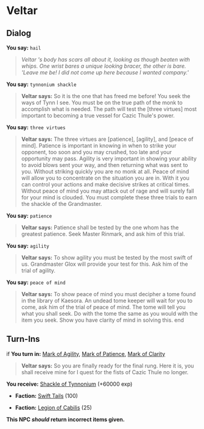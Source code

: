 # Veltar


## Dialog

**You say:** `hail`



>*Veltar 's body has scars all about it, looking as though beaten with whips. One wrist bares a unique looking bracer, the other is bare. 'Leave me be! I did not come up here because I wanted company.'*

**You say:** `tynnonium shackle`



>**Veltar says:** So it is the one that has freed me before! You seek the ways of Tynn I see. You must be on the true path of the monk to accomplish what is needed. The path will test the [three virtues] most important to becoming a true vessel for Cazic Thule's power.

**You say:** `three virtues`



>**Veltar says:** The three virtues are [patience], [agility], and [peace of mind]. Patience is important in knowing in when to strike your opponent, too soon and you may crushed, too late and your opportunity may pass. Agility is very important in showing your ability to avoid blows sent your way, and then returning what was sent to you. Without striking quickly you are no monk at all. Peace of mind will allow you to concentrate on the situation you are in. With it you can control your actions and make decisive strikes at critical times. Without peace of mind you may attack out of rage and will surely fall for your mind is clouded. You must complete these three trials to earn the shackle of the Grandmaster.

**You say:** `patience`



>**Veltar says:** Patience shall be tested by the one whom has the greatest patience. Seek Master Rinmark, and ask him of this trial.

**You say:** `agility`



>**Veltar says:** To show agility you must be tested by the most swift of us. Grandmaster Glox will provide your test for this. Ask him of the trial of agility.

**You say:** `peace of mind`



>**Veltar says:** To show peace of mind you must decipher a tome found in the library of Kaesora. An undead tome keeper will wait for you to come, ask him of the trial of peace of mind. The tome will tell you what you shall seek. Do with the tome the same as you would with the item you seek. Show you have clarity of mind in solving this.
end

## Turn-Ins



if **You turn in:** [Mark of Agility](/item/7879), [Mark of Patience](/item/7880), [Mark of Clarity](/item/7881)


>**Veltar says:** So you are finally ready for the final rung. Here it is, you shall receive mine for I quest for the fists of Cazic Thule no longer.


 **You receive:**  [Shackle of Tynnonium](/item/4199) (+60000 exp)


* __Faction:__ [Swift Tails](/faction/444) (100)


* __Faction:__ [Legion of Cabilis](/faction/441) (25)

**This NPC *should* return incorrect items given.**






